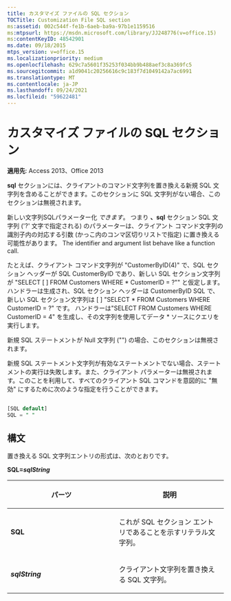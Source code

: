 ```yaml
---
title: カスタマイズ ファイルの SQL セクション
TOCTitle: Customization File SQL section
ms:assetid: 002c544f-fe1b-6aeb-ba9a-97b1e1159516
ms:mtpsurl: https://msdn.microsoft.com/library/JJ248776(v=office.15)
ms:contentKeyID: 48542901
ms.date: 09/18/2015
mtps_version: v=office.15
ms.localizationpriority: medium
ms.openlocfilehash: 629c7a5601f35253f034bb9b488aef3c8a369fc5
ms.sourcegitcommit: a1d9041c20256616c9c183f7d1049142a7ac6991
ms.translationtype: MT
ms.contentlocale: ja-JP
ms.lasthandoff: 09/24/2021
ms.locfileid: "59622481"
---
```

# <a name="customization-file-sql-section"></a>カスタマイズ ファイルの SQL セクション


**適用先**: Access 2013、Office 2013

**sql** セクションには、クライアントのコマンド文字列を置き換える新規 SQL 文字列を含めることができます。このセクションに SQL 文字列がない場合、このセクションは無視されます。

新しい文字列SQLパラメーター化 *できます*。 つまり **、sql** セクション SQL 文字列 ('?' 文字で指定される) のパラメーターは、クライアント コマンド文字列の識別子内の対応する引数 (かっこ内のコンマ区切りリストで指定) に置き換える可能性があります。 The identifier and argument list behave like a function call.

たとえば、クライアント コマンド文字列が "CustomerByID(4)" で、SQL セクション ヘッダーが SQL CustomerByID であり、新しい SQL セクション文字列が "SELECT \[ \] FROM Customers WHERE \* CustomerID = ?"" と仮定します。 ハンドラーは生成され、SQL セクション ヘッダーは CustomerByID SQL で、新しい SQL セクション文字列は \[ \] "SELECT \* FROM Customers WHERE CustomerID = ?" です。 ハンドラーは"SELECT FROM Customers WHERE CustomerID = 4" を生成し、その文字列を使用してデータ \* ソースにクエリを実行します。

新規 SQL ステートメントが Null 文字列 ("") の場合、このセクションは無視されます。

新規 SQL ステートメント文字列が有効なステートメントでない場合、ステートメントの実行は失敗します。また、クライアント パラメーターは無視されます。このことを利用して、すべてのクライアント SQL コマンドを意図的に "無効" にするために次のような指定を行うことができます。

```sql 
 
[SQL default] 
SQL = " " 
```

## <a name="syntax"></a>構文

置き換える SQL 文字列エントリの形式は、次のとおりです。

**SQL=*sqlString***

<table>
<colgroup>
<col style="width: 50%" />
<col style="width: 50%" />
</colgroup>
<thead>
<tr class="header">
<th><p>パーツ</p></th>
<th><p>説明</p></th>
</tr>
</thead>
<tbody>
<tr class="odd">
<td><p><strong>SQL</strong></p></td>
<td><p>これが SQL セクション エントリであることを示すリテラル文字列。</p></td>
</tr>
<tr class="even">
<td><p><strong><em>sqlString</em></strong></p></td>
<td><p>クライアント文字列を置き換える SQL 文字列。</p></td>
</tr>
</tbody>
</table>

